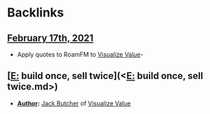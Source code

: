 
# Backlinks
## [February 17th, 2021](<February 17th, 2021.md>)
- Apply quotes to RoamFM to [Visualize Value](<Visualize Value.md>)-

## [[E:](<[E:.md>) build once, sell twice](<[E:](<E:.md>) build once, sell twice.md>)
- **[Author](<Author.md>):** [Jack Butcher](<Jack Butcher.md>) of [Visualize Value](<Visualize Value.md>)

